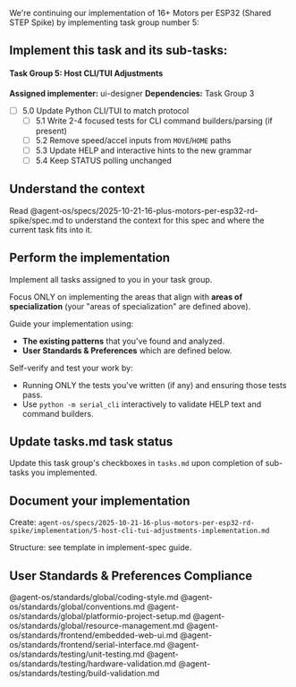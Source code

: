 We're continuing our implementation of 16+ Motors per ESP32 (Shared STEP Spike) by implementing task group number 5:

## Implement this task and its sub-tasks:

#### Task Group 5: Host CLI/TUI Adjustments
**Assigned implementer:** ui-designer
**Dependencies:** Task Group 3

- [ ] 5.0 Update Python CLI/TUI to match protocol
  - [ ] 5.1 Write 2-4 focused tests for CLI command builders/parsing (if present)
  - [ ] 5.2 Remove speed/accel inputs from `MOVE`/`HOME` paths
  - [ ] 5.3 Update HELP and interactive hints to the new grammar
  - [ ] 5.4 Keep STATUS polling unchanged

## Understand the context

Read @agent-os/specs/2025-10-21-16-plus-motors-per-esp32-rd-spike/spec.md to understand the context for this spec and where the current task fits into it.

## Perform the implementation

Implement all tasks assigned to you in your task group.

Focus ONLY on implementing the areas that align with **areas of specialization** (your "areas of specialization" are defined above).

Guide your implementation using:
- **The existing patterns** that you've found and analyzed.
- **User Standards & Preferences** which are defined below.

Self-verify and test your work by:
- Running ONLY the tests you've written (if any) and ensuring those tests pass.
- Use `python -m serial_cli` interactively to validate HELP text and command builders.

## Update tasks.md task status

Update this task group's checkboxes in `tasks.md` upon completion of sub-tasks you implemented.

## Document your implementation

Create: `agent-os/specs/2025-10-21-16-plus-motors-per-esp32-rd-spike/implementation/5-host-cli-tui-adjustments-implementation.md`

Structure: see template in implement-spec guide.

## User Standards & Preferences Compliance

@agent-os/standards/global/coding-style.md
@agent-os/standards/global/conventions.md
@agent-os/standards/global/platformio-project-setup.md
@agent-os/standards/global/resource-management.md
@agent-os/standards/frontend/embedded-web-ui.md
@agent-os/standards/frontend/serial-interface.md
@agent-os/standards/testing/unit-testing.md
@agent-os/standards/testing/hardware-validation.md
@agent-os/standards/testing/build-validation.md

